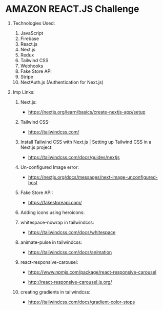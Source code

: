 # AMAZON REACT.JS Challenge

1. Technologies Used:

    1. JavaScript
    2. Firebase
    3. React.js
    4. Next.js
    5. Redux
    6. Tailwind CSS
    7. Webhooks
    8. Fake Store API
    9. Stripe
    10. NextAuth.js (Authentication for Next.js)

2. Imp Links:

    1. Next.js:
        
        - https://nextjs.org/learn/basics/create-nextjs-app/setup

    2. Tailwind CSS:
        
        - https://tailwindcss.com/

    3. Install Tailwind CSS with Next.js | Setting up Tailwind CSS in a Next.js project:
        
        - https://tailwindcss.com/docs/guides/nextjs

    4. Un-configured Image error: 
        
        - https://nextjs.org/docs/messages/next-image-unconfigured-host

    5. Fake Store API: 
        
        - https://fakestoreapi.com/
    
    6. Adding icons using heroicons:

    7. whitespace-nowrap in tailwindcss:

        - https://tailwindcss.com/docs/whitespace

    8. animate-pulse in tailwindcss:

        - https://tailwindcss.com/docs/animation
    
    9. react-responsive-carousel:

        - https://www.npmjs.com/package/react-responsive-carousel

        - http://react-responsive-carousel.js.org/
    
    10. creating gradients in tailwindcss:

        - https://tailwindcss.com/docs/gradient-color-stops